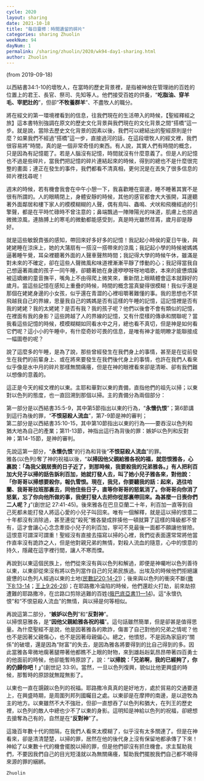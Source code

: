 ```yaml
---
cycle: 2020
layout: sharing
date: 2021-10-18
title: "每日靈修：時間遺留的碎片"
categories: sharing Zhuolin
weekNum: 94
dayNum: 1
permalink: /sharing/zhuolin/2020/wk94-day1-sharing.html
author: Zhuolin
---
```

(from 2019-09-18)

以西結書34:1-10的壞牧人，在當時的歷史背景裡，是指被神放在管理祂的百姓的位置上的君王、長官、祭司、先知等人。他們接受百姓的供養，“**吃脂油、穿羊毛、宰肥壯的**”，但卻“**不牧養群羊**”、不盡牧人的職分。    

將在經文的第一環境裡看到的信息，往我們現在的生活帶入的時候，【聖經釋經之旅】這本書特別強調在原文的歷史文化背景與我們現在的文化背景之間“搭橋”這一步。就是說，當除去歷史文化背景的因素以後，我們可以總結出的聖經原則是什麼？如果我們不經過“搭橋”這一步，直接過河的話，在這段壞牧人的經文裡，我們很容易將“時間，真的是一個非常奇怪的東西。有人說，其實人們有時間的概念，只是因為有記憶罷了。若是人腦沒有記憶，時間就沒有什麼意義了。但是人的記憶也不過是些碎片，當我們把記憶的碎片連結起來的時候，得到的總也不是什麼很完整的畫面；連正在發生的事件，我們都看不清真相，更何況是在丟失了很多信息的碎片裡找尋呢！    

週末的時候，若有機會我會在中午小憩一下，我喜歡睡在窗邊，睡不睡著其實不是很有所謂的。人的眼睛閉上，身體安靜的時候，其他的感官都會大大張開，耳邊聽著外面鄰居和樓下家人的模模糊糊的人聲，偶有鳥叫、蟲鳴、犬吠和飛機經過的引擎聲，都是在平時忙碌時不曾注意的；鼻端飄過一陣陣陽光的味道，肌膚上也掠過微微涼風，連胳膊上的寒毛的微動都能感受到，真是時光雖然荏苒，歲月卻是靜好。    

就是這些敏銳賁張的感知，帶回來好多好多的記憶！我記起小時侯的夏日午後，與姥姥睡在涼床上，她的大蒲扇有一搭沒一搭帶來的涼風；我記起小學的時候被媽媽逼著睡午覺，耳朵裡聽著外面的人聲車聲熬時間；我記得大學的時候午休，雖滿是對未來的不確定，卻在這些人聲微風和味道裡漸漸平靜了悸動的心；我記得當我自己想逼著兩歲的孩子一同午睡，卻聽著她在身邊咿咿呀呀地唱歌，本來的疲憊煩躁被這嬌嫩的童音撫平，嘴角上不由得爬上微笑來，重新閉上眼睛體會這本就靜好的歲月。當這些記憶在感知上重疊的時候，時間的概念當真變得很模糊！我似乎還是那個在姥姥身邊的小女孩，似乎還在青澀的心裡咀嚼著難懂的事。我的思想也不禁飛越我自己的界線，思量我自己的媽媽是否有這樣的午睡的記憶，這記憶裡是否有我的姥姥？我的太姥姥？是否有我？我的孩子呢？他們以後會不會有類似的記憶，在裡面有我的身影？這些跨越了人的界線的記憶，又有什麼樣的傳承和關聯呢？當我看這些記憶的時候，模模糊糊如同看水中之月，總也看不真切，但是神是如何看它們呢？這小小的午睡中，有什麼奇妙可畏的信息，是唯有神才能明瞭才能聯接成一幅圖卷的呢？    

說了這麼多的午睡，是為了說，那些曾經發生在我們身上的事情，甚至是在從前發生在我們的前輩身上、或在將來要發生在我們後代身上的事情，也許在我們人看來似乎像是水中月的碎片那樣無關痛癢，但是在神的眼裡看來卻是清晰、卻有我們難以想像的意義的。    

這正是今天的經文裡的以東。主耶和華對以東的責備，直指他們的祖先以掃；以東對以色列的態度，也一直回溯到那個以掃。主的責備分為兩個部分：    

第一部分是以西結書35:5-9，其中第5節指出以東的行為，“**永懷仇恨**”；第6節講到這行為後的罪，“**不恨惡殺人流血**”，第7-9節是神的審判；    
第二部分是以西結書35:10-15，其中第10節指出以東的行為——要吞沒以色列和猶大地為自己的產業；第11-13節，神指出這行為背後的罪：嫉妒以色列和反對神；第14-15節，是神的審判。    

先說這第一部分，“**永懷仇恨**”的行為和背後“**不恨惡殺人流血**”的罪。    
雅各(以色列)奪了神的祝福以後，“**以掃因他父親給雅各祝的福，就怨恨雅各，心裏說：「為我父親居喪的日子近了，到那時候，我要殺我的兄弟雅各。」有人把利百加大兒子以掃的話告訴利百加，她就打發人去，叫了她小兒子雅各來，對他說：「你哥哥以掃想要殺你，報仇雪恨。現在，我兒，你要聽我的話：起來，逃往哈蘭、我哥哥拉班那裏去，同他住些日子，直等你哥哥的怒氣消了。你哥哥向你消了怒氣，忘了你向他所做的事，我便打發人去把你從那裏帶回來。為甚麼一日喪你們二人呢？」**”(創世記 27:41-45)。後來雅各在巴旦亞蘭二十年，利百加一直等到自己死都未能打發人將這心愛的小兒子叫回來。唯有一個解釋，就是這以掃的恨意二十年都沒有消除過，甚至連從“殺死”雅各變成胖揍他一頓就算了這樣的降級都不曾有，這才會讓心心念念牽掛小兒子的利百加，寧可不見最後一面都不願讓他冒險。這恨意可謂深可謂重！聖經沒有直接去描寫以掃的心裡，我們從表面還常常將他當作直率沒有詭詐之人，但是他對親兄弟的無情，對殺人流血的隨意，心中的恨意的持久，隱藏在這字裡行間，讓人不寒而慄。    

再說到以東這個民族上，他們從來沒有與以色列和解過，即便是神囑咐以色列善待以東，以東卻從來沒有將以色列當作自己的兄弟民族過。出埃及的時候他們拒絕讓疲憊的以色列人經過以東的土地([民數記20:14-21](https://www.biblegateway.com/quicksearch/?quicksearch=民數記20:14-21&qs_version=CUVMPT))；後來與以色列的衝突不斷([撒下8:13-14](https://www.biblegateway.com/quicksearch/?quicksearch=撒下8:13-14&qs_version=CUVMPT)；[王上9:26-28](https://www.biblegateway.com/quicksearch/?quicksearch=王上9:26-28&qs_version=CUVMPT))；在耶路撒冷淪陷的時候，他們還趁火打劫，前來劫掠遭難的耶路撒冷，在岔路口剪除逃難的百姓([俄巴底亞書11—14](https://www.biblegateway.com/quicksearch/?quicksearch=俄巴底亞書1:11-14&qs_version=CUVMPT))。這“永懷仇恨”和“不恨惡殺人流血”的無情，與以掃是何等相似。    

再說這第二部分，“**嫉妒以色列**”和“**反對神**”。    
以掃恨惡雅各，是“**因他父親給雅各祝的福**”。這句話雖然簡單，但是卻甚是值得思量。為什麼聖經不是說，他是因著雅各的欺詐，傷害了自己對他的兄弟之情呢？他也不是因著父親傷心，也不是因著母親偏心。總之，他憤怒，不是因為家庭的“關係”的破壞，還是因為“財富”的失去，是因為雅各將要得到的比自己得到的多。因此當雅各卑微地瘸著腿帶著他都瞧不上眼的財物，來到雄赳赳氣昂昂帶著四百勇士的他面前的時候，他卻能暫時原諒了，說：“**以掃說：「兄弟啊，我的已經夠了，你的仍歸你吧！」**”(創世記 33:9)。當然，一旦以色列復興，貌似比他更興盛的時候，那暫時的原諒就無蹤無影了。    

以東也一直在覬覦以色列的祝福。耶路撒冷真真的是好地方，處於貿易的交通要道上，在興盛時期，是周圍列邦列國矚目之處。以東卻是在摩押的南邊，是以遊牧為主的地方。以東雖然不大不強壯，但卻一直想吞了以色列和猶大，在列王的歷史裡，以色列的敵人中總也少不了以東的身影。這明知是神給以色列的祝福，卻總想去搶奪為己有的，自然是在“**反對神**”了。    

這幾百年數十代的間隔，在我們人看來太模糊了，似乎沒有太多關連了。但是在神看來，卻是清清楚楚，以掃的罪，居然在他的後代身上沒有保留地都承傳了下來！神給了以東數十代的機會擺脫以掃的罪，但是他們卻沒有抓住機會。求主幫助我們，不要因我們自己的目光短淺就以為無關痛癢，幫助我們擺脫我們自己都不曉得來源的罪的綑綁。    

`Zhuolin`    
